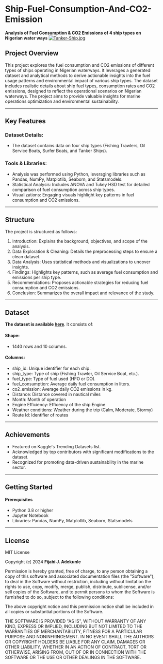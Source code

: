 # Ship-Fuel-Consumption-And-CO2-Emission
 **Analysis of Fuel Consumption & CO2 Emissions of 4 ship types on Nigerian water ways**
 [![Tanker-Ship.jpg](https://i.postimg.cc/SsRqsJ99/Tanker-Ship.jpg)](https://postimg.cc/PLg0Vf2f)

## Project Overview
This project explores the fuel consumption and CO2 emissions of different types of ships operating in Nigerian waterways. It leverages a generated dataset and analytical methods to derive actionable insights into the fuel usage patterns and environmental impact of various ship types.
The dataset includes realistic details about ship fuel types, consumption rates  and CO2 emissions, designed to reflect the operational scenarios on Nigerian waterways. The project aims to provide valuable insights for marine operations optimization and environmental sustainability.
________________________________________
## Key Features
###	Dataset Details: 
- The dataset contains data on four ship types (Fishing Trawlers, Oil Service Boats, Surfer Boats, and Tanker Ships).
### Tools & Libraries: 
- Analysis was performed using Python, leveraging libraries such as Pandas, NumPy, Matplotlib, Seaborn, and Statsmodels.
- Statistical Analysis: Includes ANOVA and Tukey HSD test for detailed comparison of fuel consumption across ship types.
- Visualizations: Engaging visuals highlight key patterns in fuel consumption and CO2 emissions.
________________________________________
## Structure
The project is structured as follows:
1.	Introduction: Explains the background, objectives, and scope of the analysis.
2.	Data Exploration & Cleaning: Details the preprocessing steps to ensure a clean dataset.
3.	Data Analysis: Uses statistical methods and visualizations to uncover insights.
4.	Findings: Highlights key patterns, such as average fuel consumption and emissions per ship type.
5.	Recommendations: Proposes actionable strategies for reducing fuel consumption and CO2 emissions.
6.	Conclusion: Summarizes the overall impact and relevance of the study.
________________________________________
## Dataset
**The dataset is available [here](https://www.kaggle.com/datasets/jeleeladekunlefijabi/ship-fuel-consumption-and-co2-emissions-analysis)**. 
It consists of:
#### Shape: 
- 1440 rows and 10 columns.
#### Columns:
- ship_id: Unique identifier for each ship.
- ship_type: Type of ship (Fishing Trawler, Oil Service Boat, etc.).
- fuel_type: Type of fuel used (HFO or DO).
- fuel_consumption: Average daily fuel consumption in liters.
- co2_emission: Average daily CO2 emissions in kg.
- Distance: Distance covered in nautical miles
- Month: Month of operation
- Engine Efficiency:  Efficency of the ship Engine
- Weather conditions: Weather during the trip (Calm, Moderate, Stormy)
- Route Id: Identifier of routes
________________________________________
## Achievements
- Featured on Kaggle's Trending Datasets list.
- Acknowledged by top contributors with significant modifications to the dataset.
- Recognized for promoting data-driven sustainability in the marine sector.
________________________________________
## Getting Started
#### Prerequisites
- Python 3.8 or higher
- Jupyter Notebook
- Libraries: Pandas, NumPy, Matplotlib, Seaborn, Statsmodels
----------------------------------------------
## License

MIT License

Copyright (c) 2024   **Fijabi J. Adekunle**

Permission is hereby granted, free of charge, to any person obtaining a copy
of this software and associated documentation files (the "Software"), to deal
in the Software without restriction, including without limitation the rights
to use, copy, modify, merge, publish, distribute, sublicense, and/or sell
copies of the Software, and to permit persons to whom the Software is
furnished to do so, subject to the following conditions:

The above copyright notice and this permission notice shall be included in all
copies or substantial portions of the Software.

THE SOFTWARE IS PROVIDED "AS IS", WITHOUT WARRANTY OF ANY KIND, EXPRESS OR
IMPLIED, INCLUDING BUT NOT LIMITED TO THE WARRANTIES OF MERCHANTABILITY,
FITNESS FOR A PARTICULAR PURPOSE AND NONINFRINGEMENT. IN NO EVENT SHALL THE
AUTHORS OR COPYRIGHT HOLDERS BE LIABLE FOR ANY CLAIM, DAMAGES OR OTHER
LIABILITY, WHETHER IN AN ACTION OF CONTRACT, TORT OR OTHERWISE, ARISING FROM,
OUT OF OR IN CONNECTION WITH THE SOFTWARE OR THE USE OR OTHER DEALINGS IN THE
SOFTWARE.

